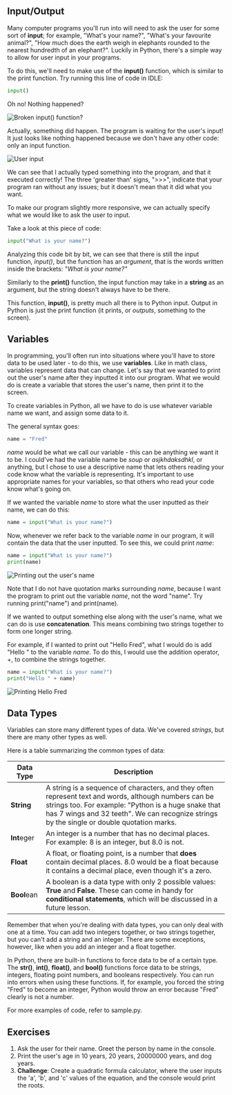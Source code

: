 Input/Output
---
Many computer programs you'll run into will need to ask the user for some sort of **input**; for example, "What's your name?", "What's your favourite animal?", "How much does the earth weigh in elephants rounded to the nearest hundredth of an elephant?". Luckily in Python, there's a simple way to allow for user input in your programs.

To do this, we'll need to make use of the **input()** function, which is similar to the print function. Try running this line of code in IDLE:

```Python
input()
```

Oh no! Nothing happened? 

![Broken input() function?](https://i.gyazo.com/29ef44e70f0d851f65b77e764224acd2.png)

Actually, something did happen. The program is waiting for the user's input! It just looks like nothing happened because we don't have any other code: only an input function.

![User input](https://i.gyazo.com/ffa747fca424c680d1674a07beef54d5.png)

We can see that I actually typed something into the program, and that it executed correctly! The three 'greater than' signs, ">>>", indicate that your program ran without any issues; but it doesn't mean that it did what you want.

To make our program slightly more responsive, we can actually specify what we would like to ask the user to input.

Take a look at this piece of code:

```Python
input("What is your name?")
```
Analyzing this code bit by bit, we can see that there is still the input function, _input()_, but the function has an _argument_, that is the words written inside the brackets: _"What is your name?"_

Similarly to the **print()** function, the input function may take in a **string** as an argument, but the string doesn't always have to be there. 

This function, **input()**, is pretty much all there is to Python input. Output in Python is just the print function (it prints, or _outputs_, something to the screen).

Variables
---
In programming, you'll often run into situations where you'll have to store data to be used later - to do this, we use **variables**. Like in math class, variables represent data that can change. Let's say that we wanted to print out the user's name after they inputted it into our program. What we would do is create a variable that stores the user's name, then print it to the screen.

To create variables in Python, all we have to do is use whatever variable name we want, and assign some data to it.

The general syntax goes:

```Python
name = "Fred"
```
_name_ would be what we call our variable - this can be anything we want it to be. I could've had the variable name be _soup_ or _asjkhdaksdhkl_, or anything, but I chose to use a descriptive name that lets others reading your code know what the variable is representing. It's important to use appropriate names for your variables, so that others who read your code know what's going on.

If we wanted the variable _name_ to store what the user inputted as their name, we can do this:

```Python
name = input("What is your name?")
```
Now, whenever we refer back to the variable _name_ in our program, it will contain the data that the user inputted. To see this, we could print _name_:

```Python
name = input("What is your name?")
print(name)
```

![Printing out the user's name](https://i.gyazo.com/b81d62c2350d21b760a0de392711effe.png)

Note that I do not have quotation marks surrounding _name_, because I want the program to print out the variable _name_, not the word "name". Try running print("name") and print(name).

If we wanted to output something else along with the user's name, what we can do is use **concatenation**. This means combining two strings together to form one longer string.

For example, if I wanted to print out "Hello Fred", what I would do is add "Hello " to the variable _name_. To do this, I would use the addition operator, +, to combine the strings together.

```Python
name = input("What is your name?")
print("Hello " + name)
```

![Printing Hello Fred](https://i.gyazo.com/c0f2cd847f0b04ee6614bd5137181283.png)

Data Types
---
Variables can store many different types of data. We've covered _strings_, but there are many other types as well.

Here is a table summarizing the common types of data:

| Data Type     | Description   |
| ------------- |---------------|
| **String**    | A string is a sequence of characters, and they often represent text and words, although numbers can be strings too. For example: "Python is a huge snake that has 7 wings and 32 teeth". We can recognize strings by the single or double quotation marks. |
| **Int**eger   | An integer is a number that has no decimal places. For example: 8 is an integer, but 8.0 is not.      |
| **Float**     | A float, or floating point, is a number that **does** contain decimal places. 8.0 would be a float because it contains a decimal place, even though it's a zero.       |
| **Bool**ean   | A boolean is a data type with only 2 possible values: **True** and **False**. These can come in handy for **conditional statements**, which will be discussed in a future lesson. |

Remember that when you're dealing with data types, you can only deal with one at a time. You can add two integers together, or two strings together, but you can't add a string and an integer. There are some exceptions, however, like when you add an integer and a float together.

In Python, there are built-in functions to force data to be of a certain type. The **str()**, **int()**, **float()**, and **bool()** functions force data to be strings, integers, floating point numbers, and booleans respectively. You can run into errors when using these functions. If, for example, you forced the string "Fred" to become an integer, Python would throw an error because "Fred" clearly is not a number. 

For more examples of code, refer to sample.py.

Exercises
---
1. Ask the user for their name. Greet the person by name in the console.
2. Print the user's age in 10 years, 20 years, 20000000 years, and dog years.
3. **Challenge**: Create a quadratic formula calculator, where the user inputs the 'a', 'b', and 'c' values of the equation, and the console would print the roots. 
